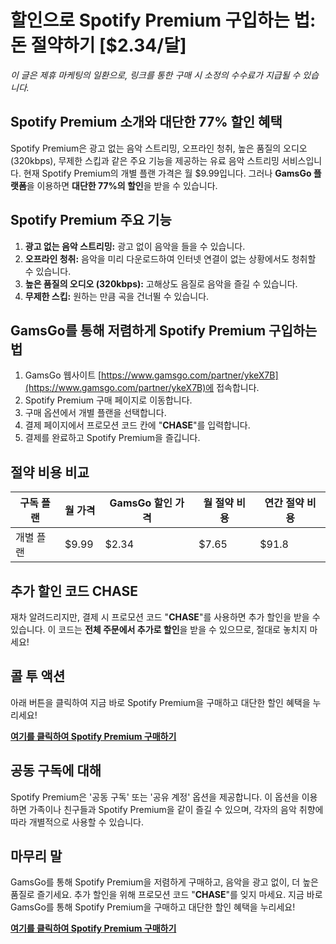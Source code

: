 # 할인으로 Spotify Premium 구입하는 법: 돈 절약하기 [$2.34/달]

*이 글은 제휴 마케팅의 일환으로, 링크를 통한 구매 시 소정의 수수료가 지급될 수 있습니다.*

## Spotify Premium 소개와 대단한 77% 할인 혜택

Spotify Premium은 광고 없는 음악 스트리밍, 오프라인 청취, 높은 품질의 오디오 (320kbps), 무제한 스킵과 같은 주요 기능을 제공하는 유료 음악 스트리밍 서비스입니다. 현재 Spotify Premium의 개별 플랜 가격은 월 $9.99입니다. 그러나 **GamsGo 플랫폼**을 이용하면 **대단한 77%의 할인**을 받을 수 있습니다.

## Spotify Premium 주요 기능

1. **광고 없는 음악 스트리밍:** 광고 없이 음악을 들을 수 있습니다.
2. **오프라인 청취:** 음악을 미리 다운로드하여 인터넷 연결이 없는 상황에서도 청취할 수 있습니다.
3. **높은 품질의 오디오 (320kbps):** 고해상도 음질로 음악을 즐길 수 있습니다.
4. **무제한 스킵:** 원하는 만큼 곡을 건너뛸 수 있습니다.

## GamsGo를 통해 저렴하게 Spotify Premium 구입하는 법

1. GamsGo 웹사이트 [https://www.gamsgo.com/partner/ykeX7B](https://www.gamsgo.com/partner/ykeX7B)에 접속합니다.
2. Spotify Premium 구매 페이지로 이동합니다.
3. 구매 옵션에서 개별 플랜을 선택합니다.
4. 결제 페이지에서 프로모션 코드 칸에 "**CHASE**"를 입력합니다. 
5. 결제를 완료하고 Spotify Premium을 즐깁니다.

## 절약 비용 비교

| 구독 플랜 | 월 가격 | GamsGo 할인 가격 | 월 절약 비용 | 연간 절약 비용 |
|---------|-------|--------------|----------|-----------|
| 개별 플랜 | $9.99 | $2.34       | $7.65     | $91.8      |

## 추가 할인 코드 CHASE

재차 알려드리지만, 결제 시 프로모션 코드 "**CHASE**"를 사용하면 추가 할인을 받을 수 있습니다. 이 코드는 **전체 주문에서 추가로 할인**을 받을 수 있으므로, 절대로 놓치지 마세요!

## 콜 투 액션

아래 버튼을 클릭하여 지금 바로 Spotify Premium을 구매하고 대단한 할인 혜택을 누리세요!

[**여기를 클릭하여 Spotify Premium 구매하기**](https://www.gamsgo.com/partner/ykeX7B)

## 공동 구독에 대해

Spotify Premium은 '공동 구독' 또는 '공유 계정' 옵션을 제공합니다. 이 옵션을 이용하면 가족이나 친구들과 Spotify Premium을 같이 즐길 수 있으며, 각자의 음악 취향에 따라 개별적으로 사용할 수 있습니다.

## 마무리 말

GamsGo를 통해 Spotify Premium을 저렴하게 구매하고, 음악을 광고 없이, 더 높은 품질로 즐기세요. 추가 할인을 위해 프로모션 코드 "**CHASE**"를 잊지 마세요. 지금 바로 GamsGo를 통해 Spotify Premium을 구매하고 대단한 할인 혜택을 누리세요!

[**여기를 클릭하여 Spotify Premium 구매하기**](https://www.gamsgo.com/partner/ykeX7B)